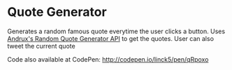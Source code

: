 <h1>Quote Generator</h1>

Generates a random famous quote everytime the user clicks a button. Uses <a href="https://market.mashape.com/andruxnet/random-famous-quotes">Andrux's Random Quote Generator API</a> to get the quotes. User can also tweet the current quote

Code also available at CodePen: http://codepen.io/linck5/pen/qRpoxo
